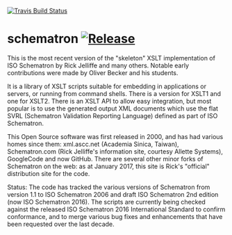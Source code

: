 [![Travis Build Status](https://travis-ci.com/Schematron/schematron.svg?branch=master "Travis Build Status")](https://travis-ci.com/Schematron/schematron.svg?branch=master)

# schematron [![Release](https://img.shields.io/github/release/schematron/schematron.svg)](https://github.com/schematron/schematron/releases/latest)
This is the most recent version of the "skeleton" XSLT implementation of ISO Schematron by Rick Jelliffe and many others. 
Notable early contributions were made by Oliver Becker and his students. 

It is a library of XSLT scripts suitable for embedding in applications or servers, or running from command shells. 
There is a version for XSLT1 and one for XSLT2. There is an XSLT API to allow easy integration, but most popular is to use the
generated output XML documents which use the flat SVRL (Schematron Validation Reporting Language) defined as part of ISO Schematron.

This Open Source software was first released in 2000, and has had various homes since them: xml.ascc.net (Academia Sinica, Taiwan), 
Schematron.com (Rick Jelliffe's information site, courtesy Allette Systems), GoogleCode and now GitHub. There are several other 
minor forks of Schematron on the web: as at January 2017, this site is Rick's "official" distribution site for the code. 

Status: The code has tracked the various versions of Schematron from version 1.1 to ISO Schematron 2006 and draft ISO Schematron 
2nd edition  (now ISO Schematron 2016). The scripts are currently being checked against the released ISO Schematron 2016 
International Standard to confirm conformance, and to merge various bug fixes and enhancements that have been requested over the last decade. 
